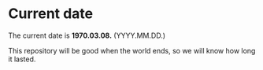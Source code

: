 # Current date

The current date is **1970.03.08.** (YYYY.MM.DD.)

This repository will be good when the world ends, so we will know how long it lasted.